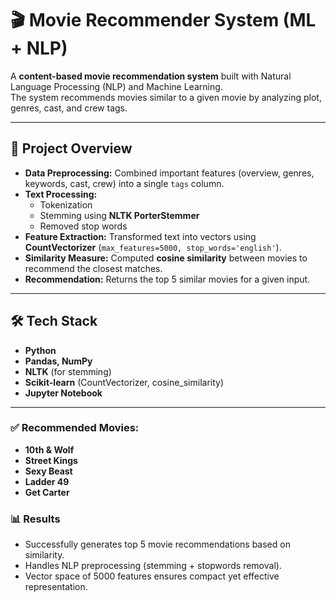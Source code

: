 # 🎬 Movie Recommender System (ML + NLP)

A **content-based movie recommendation system** built with Natural Language Processing (NLP) and Machine Learning.  
The system recommends movies similar to a given movie by analyzing plot, genres, cast, and crew tags.

---

## 📌 Project Overview
- **Data Preprocessing:** Combined important features (overview, genres, keywords, cast, crew) into a single `tags` column.
- **Text Processing:**  
  - Tokenization  
  - Stemming using **NLTK PorterStemmer**  
  - Removed stop words  
- **Feature Extraction:** Transformed text into vectors using **CountVectorizer** (`max_features=5000, stop_words='english'`).
- **Similarity Measure:** Computed **cosine similarity** between movies to recommend the closest matches.
- **Recommendation:** Returns the top 5 similar movies for a given input.

---

## 🛠️ Tech Stack
- **Python**
- **Pandas, NumPy**
- **NLTK** (for stemming)
- **Scikit-learn** (CountVectorizer, cosine_similarity)
- **Jupyter Notebook**
---
### ✅ Recommended Movies:
- **10th & Wolf**
- **Street Kings**
- **Sexy Beast**
- **Ladder 49**
- **Get Carter**

### 📊 Results
- Successfully generates top 5 movie recommendations based on similarity.
- Handles NLP preprocessing (stemming + stopwords removal).
- Vector space of 5000 features ensures compact yet effective representation.

